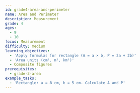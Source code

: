 ```yaml
---
id: grade4-area-and-perimeter
name: Area and Perimeter
description: Measurement
grade: 4
ages:
  - 9
  - 10
focus: Measurement
difficulty: medium
learning_objectives:
  - 'Apply formulas for rectangle (A = a × b, P = 2a + 2b)'
  - 'Area units (cm², m², km²)'
  - Composite figures
prerequisites:
  - grade-3-area
example_tasks:
  - 'Rectangle: a = 8 cm, b = 5 cm. Calculate A and P'
---
```

